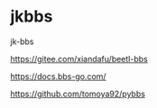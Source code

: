 # jkbbs
jk-bbs


https://gitee.com/xiandafu/beetl-bbs

https://docs.bbs-go.com/

https://github.com/tomoya92/pybbs

